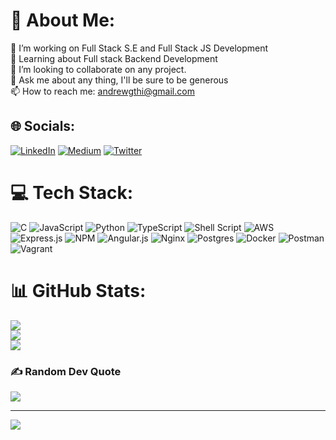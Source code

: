 # 💫 About Me:
🔭 I’m working on Full Stack S.E and Full Stack JS Development<br>🌱 Learning about Full stack Backend Development<br>👯 I’m looking to collaborate on any project.<br>💬 Ask me about any thing, I'll be sure to be generous<br>📫 How to reach me: andrewgthi@gmail.com


## 🌐 Socials:
[![LinkedIn](https://img.shields.io/badge/LinkedIn-%230077B5.svg?logo=linkedin&logoColor=white)](https://linkedin.com/in/linkedin.com/in/andrew-githinji) [![Medium](https://img.shields.io/badge/Medium-12100E?logo=medium&logoColor=white)](https://medium.com/@https://medium.com/@andrewgthi) [![Twitter](https://img.shields.io/badge/Twitter-%231DA1F2.svg?logo=Twitter&logoColor=white)](https://twitter.com/@Andrew_Gith) 

# 💻 Tech Stack:
![C](https://img.shields.io/badge/c-%2300599C.svg?style=plastic&logo=c&logoColor=white) ![JavaScript](https://img.shields.io/badge/javascript-%23323330.svg?style=plastic&logo=javascript&logoColor=%23F7DF1E) ![Python](https://img.shields.io/badge/python-3670A0?style=plastic&logo=python&logoColor=ffdd54) ![TypeScript](https://img.shields.io/badge/typescript-%23007ACC.svg?style=plastic&logo=typescript&logoColor=white) ![Shell Script](https://img.shields.io/badge/shell_script-%23121011.svg?style=plastic&logo=gnu-bash&logoColor=white) ![AWS](https://img.shields.io/badge/AWS-%23FF9900.svg?style=plastic&logo=amazon-aws&logoColor=white) ![Express.js](https://img.shields.io/badge/express.js-%23404d59.svg?style=plastic&logo=express&logoColor=%2361DAFB) ![NPM](https://img.shields.io/badge/NPM-%23000000.svg?style=plastic&logo=npm&logoColor=white) ![Angular.js](https://img.shields.io/badge/angular.js-%23E23237.svg?style=plastic&logo=angularjs&logoColor=white) ![Nginx](https://img.shields.io/badge/nginx-%23009639.svg?style=plastic&logo=nginx&logoColor=white) ![Postgres](https://img.shields.io/badge/postgres-%23316192.svg?style=plastic&logo=postgresql&logoColor=white) ![Docker](https://img.shields.io/badge/docker-%230db7ed.svg?style=plastic&logo=docker&logoColor=white) ![Postman](https://img.shields.io/badge/Postman-FF6C37?style=plastic&logo=postman&logoColor=white) ![Vagrant](https://img.shields.io/badge/vagrant-%231563FF.svg?style=plastic&logo=vagrant&logoColor=white)
# 📊 GitHub Stats:
![](https://github-readme-stats.vercel.app/api?username=AndrewGithinji&theme=radical&hide_border=false&include_all_commits=true&count_private=false)<br/>
![](https://github-readme-streak-stats.herokuapp.com/?user=AndrewGithinji&theme=radical&hide_border=false)<br/>
![](https://github-readme-stats.vercel.app/api/top-langs/?username=AndrewGithinji&theme=radical&hide_border=false&include_all_commits=true&count_private=false&layout=compact)

### ✍️ Random Dev Quote
![](https://quotes-github-readme.vercel.app/api?type=horizontal&theme=radical)

---
[![](https://visitcount.itsvg.in/api?id=AndrewGithinji&icon=9&color=5)](https://visitcount.itsvg.in)

<!-- Proudly created with GPRM ( https://gprm.itsvg.in ) -->
